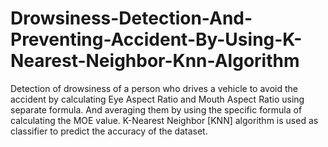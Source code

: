 # Drowsiness-Detection-And-Preventing-Accident-By-Using-K-Nearest-Neighbor-Knn-Algorithm
Detection of drowsiness of a person who drives a vehicle to avoid the accident by calculating Eye Aspect Ratio and Mouth Aspect Ratio using separate formula. And averaging them by using the specific formula of calculating the MOE value. K-Nearest Neighbor [KNN] algorithm is used as classifier to predict the accuracy of the dataset.
